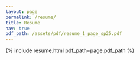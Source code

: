 ```yaml
---
layout: page
permalink: /resume/
title: Resume
nav: true
pdf_path: /assets/pdf/resume_1_page_sp25.pdf
---
```


<section id="resume-section">
    <div class="container">
        <div id="resume-container">
            {% include resume.html pdf_path=page.pdf_path %}
        </div>
    </div>
</section>

